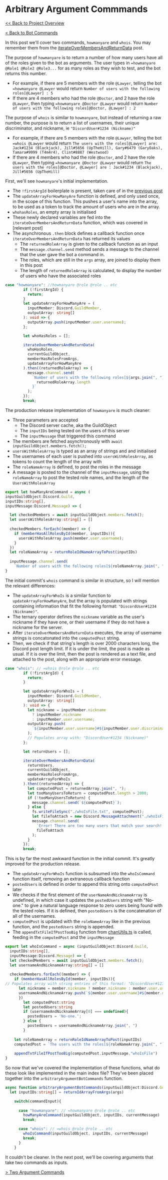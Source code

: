 # Arbitrary Argument Commmands

[<< Back to Project Overview](../defenderProject.md)

[< Back to Bot Commands](../botCommands.md)

In this post we'll cover two commands, `howmanyare` and `whois`. You may remember them from the [iterateOverMembersAndReturnData](../utilities/iterate.md) post. 

The purpose of `howmanyare` is to return a number of how many users have all of the roles given to the bot as arguments. The user types in `=howmanyare @Role1 @Role2 @Role3...` for as many roles as they wish to test, and the bot returns this number. 
 - For example, if there are 5 members with the role `@Lawyer`, telling the bot `=howmanyare @Lawyer` would return `Number of users with the following roles[@Lawyer] : 5`
 - If there are 4 members who had the role `@Doctor`, and 2 have the role `@Lawyer`, then typing `=howmanyare @Doctor @Lawyer` would return  `Number of users with the following roles[@Doctor, @Lawyer] : 2`
 
 The purpose of `whois` is similar to `howmanyare`, but instead of returning a raw number, the purpose is to return a list of usernames, their unique discriminator, and nickname, ie `"DiscordUser#1234 (Nickname)"`
  - For example, if there are 5 members with the role `@Lawyer`, telling the bot `=whois @Lawyer` would return `The users with the roles[@Lawyer] are: Jack#1234 (Blackjack), Jill#5656 (UpTheHill), Gary#6479 (GaryOaks), Tamara#9999 (T4m4r4), Clint#8887 (Westwood)`
 - If there are 4 members who had the role `@Doctor`, and 2 have the role `@Lawyer`, then typing `=howmanyare @Doctor @Lawyer` would return  `The users with the roles[@Doctor, @Lawyer] are : Jack#1234 (Blackjack), Jill#5656 (UpTheHill)`
 
First, we'll see `howmanyare`'s initial implementation. 
- The `!firstArgId` boilerplate is present, taken care of in the [previous post](../botCommands.md)
- The `updateArrayForHowManyAre` function is defined, and only used once, in the scope of this function. This pushes a user's name into the array, to be used as a token to track the amount of users who are in the array.
- `whohasRoles`, an empty array is initialised
- These newly declared variables are fed into the `iterateOverMembersAndReturnData` function, which was covered in [relevant post]
- The asynchronous `.then` block defines a callback function once `iterateOverMembersAndReturnData` has returned its values
  - The `returnedRoleArray` is given to the callback function as an input
  - The `message.channel.send` method sends a message to the channel that the user gave the bot a command in.
  - The roles, which are still in the `args` array, are joined to display them in this post
  - The length of `returnedRoleArray` is calculated, to display the number of users who have the associated roles
  
```typescript
case "howmanyare": //howmanyare @role @role .. etc
        if (!firstArgId) {
          return;
        }
        let updateArrayForHowManyAre = (
          inputMember: Discord.GuildMember,
          outputArray: string[]
        ): void => {
          outputArray.push(inputMember.user.username);
        };

        let whoHasRoles = [];

        iterateOverMembersAndReturnData(
          whoHasRoles,
          currentGuildObject,
          memberHasRolesFromArgs,
          updateArrayForHowManyAre
        ).then((returnedRoleArray) => {
          message.channel.send(
            `Number of users with the following roles[${args.join(", ")}] : ${
              returnedRoleArray.length
            }`
          );
        });
        break;
```

The production release implementation of `howmanyare` is much cleaner:
- Three parameters are accepted
  - The Discord server cache, aka the GuildObject
  - The `inputIDs` being tested on the users of this server
  - The `inputMessage` that triggered this command
- The members are fetched asynchronously with `await inputGuildObject.members.fetch();`
- `usersWithRolesArray` is typed as an array of strings and and initialised
- The usernames of each user is pushed into `usersWithRolesArray`,  as tokens to count the length of the array with
- The `roleNameArray` is defined, to post the roles in the message
- A message is posted to the channel of the `inputMessage`, using the `roleNameArray` to post the tested role names, and the length of the `UsersWithRolesArray`

```typescript
export let howManyAreCommand = async (
inputGuildObject:Discord.Guild, 
inputIDs:string[], 
inputMessage:Discord.Message) => {

  let checkedMembers = await inputGuildObject.members.fetch();
  let usersWithRolesArray:string[] = []
  
  checkedMembers.forEach((member) => {
    if (memberHasAllRolesById(member, inputIDs)){
      usersWithRolesArray.push(member.user.username);
    }
  })
  let roleNameArray = returnRoleIdNameArrayToPost(inputIDs)
  
  inputMessage.channel.send(
    `Number of users with the following roles[${roleNameArray.join(", ")}] : ${usersWithRolesArray.length}`)
}
```

The initial commit's `whois` command is similar in structure, so I will mention the relevant differences:
- The `updateArrayForWhoIs` is a similar function to `updateArrayForHowManyAre`, but the array is populated with strings containing information that fit the following format: `"DiscordUser#1234 (Nickname)"`.
- The ternary operator defines the `nickname` variable as the user's nickname if they have one, or their username if they do not have a nickname for the server.
- After `iterateOverMembersAndReturnData` executes, the array of username strings is concatonated into the `computedPost` string.
- Then, we check if that string's length is over 2000 characters long, the Discord post length limit. If it is under the limit, the post is made as usual. If it is over the limit, then the post is rendered as a text file, and attached to the post, along with an appropriate error message.
```typescript
case "whois": // =whois @role @role .. etc
        if (!firstArgId) {
          return;
        }

        let updateArrayForWhoIs = (
          inputMember: Discord.GuildMember,
          outputArray: string[]
        ): void => {
          let nickname = inputMember.nickname
            ? inputMember.nickname
            : inputMember.user.username;
          outputArray.push(
            `${inputMember.user.username}#${inputMember.user.discriminator} (${nickname})`
          );
          // Populates array with: "DiscordUser#1234 (Nickname)"
        };

        let returnUsers = [];

        iterateOverMembersAndReturnData(
          returnUsers,
          currentGuildObject,
          memberHasRolesFromArgs,
          updateArrayForWhoIs
        ).then((returnedArray) => {
          let computedPost = returnedArray.join(", ");
          let tooManyUsersToReturn = computedPost.length > 2000;
          if (!tooManyUsersToReturn) {
            message.channel.send(`${computedPost}`);
          } else {
            fs.writeFileSync("./whoIsFile.txt", computedPost);
            let fileToAttach = new Discord.MessageAttachment("./whoIsFile.txt");
            message.channel.send(
              `Error! There are too many users that match your search! File has been generated with list of users.`,
              fileToAttach
            );
          }
        });
        break;
```

This is by far the most awkward function in the initial commit. It's greatly improved for the production release.
- The `updateArrayForWhoIs` function is subsumed into the `whoIsCommand` function itself, removing an extraneous callback function
- `postedUsers` is defined in order to append this string onto `computedPost` later
- We checks if the first element of the `userNameAndNicknameArray` is undefined, in which case it updates the `postedUsers` string with "No-one." to give a natural language response to zero users being found with the tested roles. If it is defined, then `postedUsers` is the concatenation of all of the usernames.
- `computedPost` is updated with the `roleNameArray` like in the previous function, and the `postedUsers` string is appended.
- The `appendTxtFileIfPostTooBig` function from [chanUtils.ts](../utilities/chanUtils.md) is called, feeding in the `computedPost` and the `inputMessage`

```typescript
export let whoIsCommand = async (inputGuildObject:Discord.Guild, 
  inputIDs:string[], 
  inputMessage:Discord.Message) => {
  let checkedMembers = await inputGuildObject.members.fetch();
  let usernameAndNicknameArray:string[] = []
  
  checkedMembers.forEach((member) => {
    if (memberHasAllRolesById(member, inputIDs)){
// Populates array with string entries of this format: "DiscordUser#1234 (Nickname)"
      let nickname = member.nickname ? member.nickname : member.user.username;
      usernameAndNicknameArray.push(`${member.user.username}#${member.user.discriminator} (${nickname})`)}
      })
        let computedPost:string
        let postedUsers:string
        if (usernameAndNicknameArray[0] === undefined){
          postedUsers = 'No-one.';
        } else {
          postedUsers = usernameAndNicknameArray.join(", ")
        }
     
    let roleNameArray = returnRoleIdNameArrayToPost(inputIDs)
    computedPost = `The users with the roles[${roleNameArray.join(", ")}] are: ${postedUsers}`
    
    appendTxtFileIfPostTooBig(computedPost,inputMessage,"whoIsFile")
}

```

So now that we've covered the implementation of these functions, what do these look like implemented in the main index file? They've been placed together into the `arbitraryArgumentBotCommands` function.

```typescript
async function arbitraryArgumentBotCommands(inputGuildObject:Discord.Guild, commandInput) {
  let inputIDs:string[] = returnIdArrayFromArgs(args)

    switch(commandInput){
      
      case "howmanyare": // =howmanyare @role @role .. etc
        howManyAreCommand(inputGuildObject, inputIDs, currentMessage)
        break;

      case "whois": // =whois @role @role .. etc
        whoIsCommand(inputGuildObject, inputIDs, currentMessage)
        break;
      }
    }
 ```

It couldn't be cleaner. In the next post, we'll be covering arguments that take two commands as inputs.

[> Two Argument Commands](twoArgs.md)
